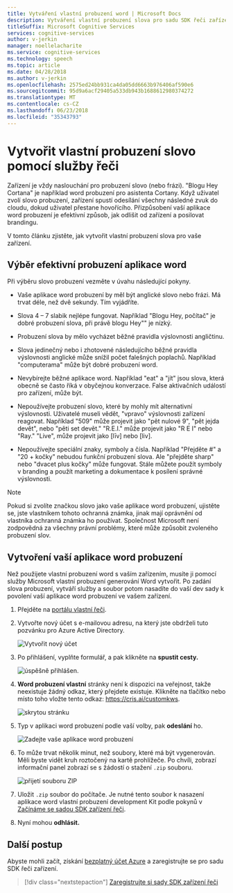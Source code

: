 ```yaml
---
title: Vytváření vlastní probuzení word | Microsoft Docs
description: Vytváření vlastní probuzení slova pro sadu SDK řeči zařízení.
titleSuffix: Microsoft Cognitive Services
services: cognitive-services
author: v-jerkin
manager: noellelacharite
ms.service: cognitive-services
ms.technology: speech
ms.topic: article
ms.date: 04/28/2018
ms.author: v-jerkin
ms.openlocfilehash: 2575ed24bb931ca4da05dd6663b976406af590e6
ms.sourcegitcommit: 95d9a6acf29405a533db943b1688612980374272
ms.translationtype: MT
ms.contentlocale: cs-CZ
ms.lasthandoff: 06/23/2018
ms.locfileid: "35343793"
---
```

# <a name="create-a-custom-wake-word-using-speech-service"></a>Vytvořit vlastní probuzení slovo pomocí služby řeči

Zařízení je vždy naslouchání pro probuzení slovo (nebo frázi). "Blogu Hey Cortana" je například word probuzení pro asistenta Cortany. Když uživatel zvolí slovo probuzení, zařízení spustí odesílání všechny následné zvuk do cloudu, dokud uživatel přestane hovořícího. Přizpůsobení vaší aplikace word probuzení je efektivní způsob, jak odlišit od zařízení a posilovat brandingu.

V tomto článku zjistěte, jak vytvořit vlastní probuzení slova pro vaše zařízení.

## <a name="choosing-an-effective-wake-word"></a>Výběr efektivní probuzení aplikace word

Při výběru slovo probuzení vezměte v úvahu následující pokyny.

* Vaše aplikace word probuzení by měl být anglické slovo nebo frázi. Má trvat déle, než dvě sekundy. Tím vyjádříte.

* Slova 4 – 7 slabik nejlépe fungovat. Například "Blogu Hey, počítač" je dobré probuzení slova, při právě blogu Hey"" je nízký.

* Probuzení slova by mělo vycházet běžné pravidla výslovnosti angličtinu.

* Slova jedinečný nebo i zhotovené následujícího běžné pravidla výslovnosti anglické může snížil počet falešných poplachů. Například "computerama" může být dobré probuzení word.

* Nevybírejte běžné aplikace word. Například "eat" a "jít" jsou slova, která obecně se často říká v obyčejnou konverzace. False aktivačních událostí pro zařízení, může být.

* Nepoužívejte probuzení slovo, které by mohly mít alternativní výslovnosti. Uživatelé museli vědět, "vpravo" výslovnosti zařízení reagovat. Například "509" může projevit jako "pět nulové 9", "pět jejda devět", nebo "pěti set devět." "R.E.I." může projevit jako "R E I" nebo "Ray." "Live", může projevit jako [līv] nebo [liv].

* Nepoužívejte speciální znaky, symboly a čísla. Například "Přejděte #" a "20 + kočky" nebudou funkční probuzení slova. Ale "přejděte sharp" nebo "dvacet plus kočky" může fungovat. Stále můžete použít symboly v branding a použít marketing a dokumentace k posílení správné výslovnosti.

> [!NOTE]
> Pokud si zvolíte značkou slovo jako vaše aplikace word probuzení, ujistěte se, jste vlastníkem tohoto ochranná známka, jinak mají oprávnění od vlastníka ochranná známka ho používat. Společnost Microsoft není zodpovědná za všechny právní problémy, které může způsobit zvoleného probuzení slov.

## <a name="creating-your-wake-word"></a>Vytvoření vaší aplikace word probuzení

Než použijete vlastní probuzení word s vaším zařízením, musíte ji pomocí služby Microsoft vlastní probuzení generování Word vytvořit. Po zadání slova probuzení, vytváří služby a soubor potom nasadíte do vaší dev sady k povolení vaší aplikace word probuzení ve vašem zařízení.

1. Přejděte na [portálu vlastní řeči](https://cris.ai/).

2. Vytvořte nový účet s e-mailovou adresu, na který jste obdrželi tuto pozvánku pro Azure Active Directory. 

    ![Vytvořit nový účet](media/speech-devices-sdk/wake-word-1.png)
 
3.  Po přihlášení, vyplňte formulář, a pak klikněte na **spustit cesty.**

    ![úspěšně přihlášen.](media/speech-devices-sdk/wake-word-3.png)
 
4. **Word probuzení vlastní** stránky není k dispozici na veřejnost, takže neexistuje žádný odkaz, který přejdete existuje. Klikněte na tlačítko nebo místo toho vložte tento odkaz: https://cris.ai/customkws.

    ![skrytou stránku](media/speech-devices-sdk/wake-word-4.png)
 
6. Typ v aplikaci word probuzení podle vaší volby, pak **odeslání** ho.

    ![Zadejte vaše aplikace word probuzení](media/speech-devices-sdk/wake-word-5.png)
 
7. To může trvat několik minut, než soubory, které má být vygenerován. Měli byste vidět kruh roztočený na kartě prohlížeče. Po chvíli, zobrazí informační panel zobrazí se s žádostí o stažení `.zip` souboru.

    ![přijetí souboru ZIP](media/speech-devices-sdk/wake-word-6.png)

8. Uložit `.zip` soubor do počítače. Je nutné tento soubor k nasazení aplikace word vlastní probuzení development Kit podle pokynů v [Začínáme se sadou SDK zařízení řeči](speech-devices-sdk-qsg.md).

9. Nyní mohou **odhlásit.**

## <a name="next-steps"></a>Další postup

Abyste mohli začít, získání [bezplatný účet Azure](https://azure.microsoft.com/free/) a zaregistrujte se pro sadu SDK řeči zařízení.

> [!div class="nextstepaction"]
> [Zaregistrujte si sady SDK zařízení řeči](get-speech-devices-sdk.md)

